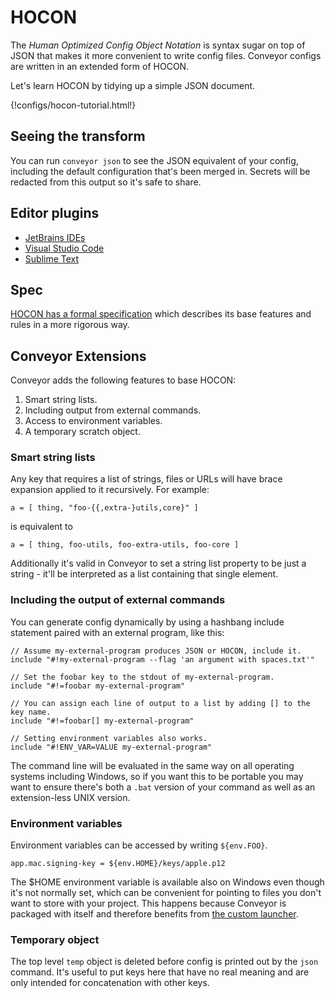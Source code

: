 # HOCON

The _Human Optimized Config Object Notation_ is syntax sugar on top of JSON that makes it more convenient to write config files. Conveyor
configs are written in an extended form of HOCON.

Let's learn HOCON by tidying up a simple JSON document.

{!configs/hocon-tutorial.html!}

## Seeing the transform

You can run `conveyor json` to see the JSON equivalent of your config, including the default configuration that's been merged in. Secrets
will be redacted from this output so it's safe to share.

## Editor plugins

* [JetBrains IDEs](https://plugins.jetbrains.com/plugin/10481-hocon)
* [Visual Studio Code](https://marketplace.visualstudio.com/items?itemName=sabieber.HOCON)
* [Sublime Text](https://packagecontrol.io/packages/HOCON%20Syntax%20Highlighting)

## Spec

[HOCON has a formal specification](hocon-spec.md) which describes its base features and rules in a more rigorous way.

## Conveyor Extensions

Conveyor adds the following features to base HOCON:

1. Smart string lists.
2. Including output from external commands.
3. Access to environment variables.
4. A temporary scratch object.

### Smart string lists

Any key that requires a list of strings, files or URLs will have brace expansion applied to it recursively. For example:

```
a = [ thing, "foo-{{,extra-}utils,core}" ]
```

is equivalent to 

```
a = [ thing, foo-utils, foo-extra-utils, foo-core ]
```

Additionally it's valid in Conveyor to set a string list property to be just a string - it'll be interpreted as a list containing that single element.

### Including the output of external commands

You can generate config dynamically by using a hashbang include statement paired with an external program, like this:

```
// Assume my-external-program produces JSON or HOCON, include it.
include "#!my-external-program --flag 'an argument with spaces.txt'"

// Set the foobar key to the stdout of my-external-program.
include "#!=foobar my-external-program"

// You can assign each line of output to a list by adding [] to the key name.
include "#!=foobar[] my-external-program" 

// Setting environment variables also works.
include "#!ENV_VAR=VALUE my-external-program"
```

The command line will be evaluated in the same way on all operating systems including Windows, so if you want this to be portable you may want to ensure there's both a `.bat` version of your command as well as an extension-less UNIX version.

### Environment variables

Environment variables can be accessed by writing `${env.FOO}`.

```
app.mac.signing-key = ${env.HOME}/keys/apple.p12
```

The $HOME environment variable is available also on Windows even though it's not normally set, which can be convenient for pointing to files you don't want to store with your project. This happens because Conveyor is packaged with itself and therefore benefits from [the custom launcher](jvm.md#launcher-features).

### Temporary object

The top level `temp` object is deleted before config is printed out by the `json` command. It's useful to put keys here that have no real meaning and are only intended for concatenation with other keys.
